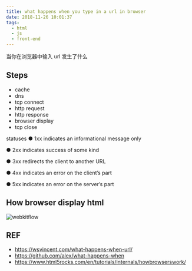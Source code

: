 ```yaml
---
title: what happens when you type in a url in browser
date: 2018-11-26 10:01:37
tags:
  - html
  - js
  - front-end
---
```


当你在浏览器中输入 url 发生了什么

<!--more-->

## Steps

- cache
- dns
- tcp connect
- http request
- http response
- browser display
- tcp close

statuses
● 1xx indicates an informational message only

● 2xx indicates success of some kind

● 3xx redirects the client to another URL

● 4xx indicates an error on the client’s part

● 5xx indicates an error on the server’s part

## How browser display html

![webkitflow](/blog/img/webkitflow.png)

## REF

- https://wsvincent.com/what-happens-when-url/
- https://github.com/alex/what-happens-when
- https://www.html5rocks.com/en/tutorials/internals/howbrowserswork/
